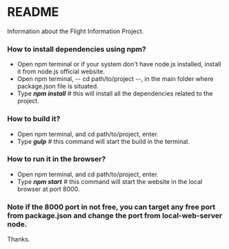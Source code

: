 # README #

Information about the Flight Information Project.

### How to install dependencies using npm? ###

* Open npm terminal or if your system don't have node.js installed, install it from node.js official website.
* Open npm terminal, -- cd path/to/project --, in the main folder where package.json file is situated.
* Type ***npm install*** # this will install all the dependencies related to the project.

### How to build it? ###

* Open npm terminal, and cd path/to/project, enter.
* Type ***gulp*** # this command will start the build in the terminal.

### How to run it in the browser? ###

* Open npm terminal, and cd path/to/project, enter.
* Type ***npm start*** # this command will start the website in the local browser at port 8000.

### Note if the 8000 port in not free, you can target any free port from package.json and change the port from local-web-server node.

Thanks.